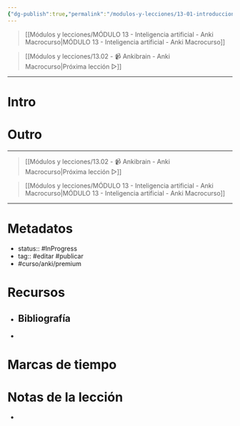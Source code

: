 ```yaml
---
{"dg-publish":true,"permalink":"/modulos-y-lecciones/13-01-introduccion-al-modulo-13-anki-macrocurso/","noteIcon":"","updated":"2024-05-21T22:14:10.154+02:00"}
---
```



> [[Módulos y lecciones/MÓDULO 13 - Inteligencia artificial - Anki Macrocurso\|MÓDULO 13 - Inteligencia artificial - Anki Macrocurso]]

> [[Módulos y lecciones/13.02  - 📹 Ankibrain - Anki Macrocurso\|Próxima lección ▷]]

---

# Intro


# 


# Outro

---

> [[Módulos y lecciones/13.02  - 📹 Ankibrain - Anki Macrocurso\|Próxima lección ▷]]

> [[Módulos y lecciones/MÓDULO 13 - Inteligencia artificial - Anki Macrocurso\|MÓDULO 13 - Inteligencia artificial - Anki Macrocurso]]

---

# Metadatos
- status:: #InProgress  
- tag:: #editar #publicar 
- #curso/anki/premium

# Recursos
- Bibliografía
	- 
- 

# Marcas de tiempo


# Notas de la lección
- 